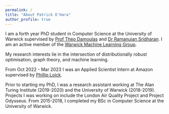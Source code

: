 ```yaml
---
permalink: /
title: "About Patrick O'Hara"
author_profile: true
---
```


I am a forth year PhD student in Computer Science at the University of Warwick supervised by [Prof Theo Damoulas](https://warwick.ac.uk/fac/sci/statistics/staff/academic-research/damoulas/) and [Dr Ramanujan Sridharan](https://msramanujan.weebly.com/). I am an active member of the [Warwick Machine Learning Group](https://wmlg.io/).

My research interests lie in the intersection of distributionally robust optimisation, graph theory, and machine learning.

From Oct 2022 - Mar 2023 I was an Applied Scientist Intern at Amazon supervised by [Phillip Loick](https://www.linkedin.com/in/philipp-loick-9333b6173/?originalSubdomain=lu).

Prior to starting my PhD, I was a research assistant working at The Alan Turing Institute (2019-2020) and the University of Warwick (2018-2019). Projects I was working on include the London Air Quality Project and Project Odysseus. From 2015-2018, I completed my BSc in Computer Science at the University of Warwick.
